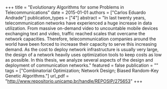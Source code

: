 +++
title = "Evolutionary Algorithms for some Problems in Telecommunications"
date = 2015-01-01
authors = ["Carlos Eduardo Andrade"]
publication_types = ["4"]
abstract = "In last twenty years, telecommunication networks have experienced a huge increase in data utilization. From massive on-demand video to uncountable mobile devices exchanging text and video, traffic reached scales that overcame the network capacities. Therefore, telecommunication companies around the world have been forced to increase their capacity to serve this increasing demand. As the cost to deploy network infrastructure is usually very large, the design of a network heavily uses optimization tools to keep costs as low as possible. In this thesis, we analyze several aspects of the design and deployment of communication networks."
featured = false
publication = ""
tags = ["Combinatorial Optimization; Network Design; Biased Random-Key Genetic Algorithms."]
url_pdf = "http://www.repositorio.unicamp.br/handle/REPOSIP/275653"
+++

